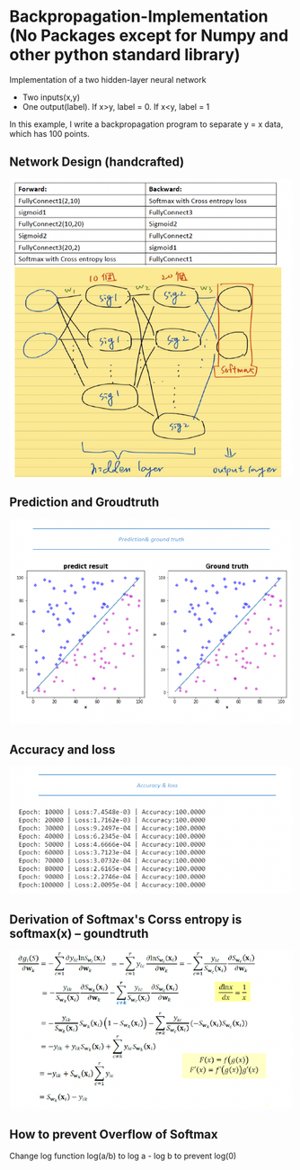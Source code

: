# Backpropagation-Implementation (No Packages except for Numpy and other python standard library)

Implementation of a two hidden-layer neural network
- Two inputs(x,y)
- One output(label). If x>y, label = 0. If x<y, label = 1

In this example, I write a backpropagation program to separate y = x data, which has 100 points.

## Network Design (handcrafted)
![image](https://github.com/skyMei-J/Image/blob/main/backpropagation/截圖%202021-09-04%20下午5.53.53.png)
## Prediction and Groudtruth
![image](https://github.com/skyMei-J/Image/blob/main/backpropagation/截圖%202021-09-04%20下午5.54.21.png)
## Accuracy and loss
![image](https://github.com/skyMei-J/Image/blob/main/backpropagation/截圖%202021-09-04%20下午5.54.30.png)


## Derivation of Softmax's Corss entropy is softmax(x) – goundtruth
![image](https://github.com/skyMei-J/Image/blob/main/backpropagation/截圖%202021-09-04%20下午6.01.13.png)
## How to prevent Overflow of Softmax
Change log function log(a/b) to log a - log b to prevent log(0)




